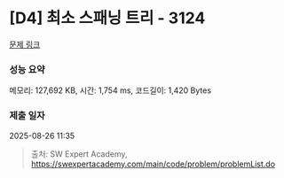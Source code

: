 # [D4] 최소 스패닝 트리 - 3124 

[문제 링크](https://swexpertacademy.com/main/code/problem/problemDetail.do?contestProbId=AV_mSnmKUckDFAWb) 

### 성능 요약

메모리: 127,692 KB, 시간: 1,754 ms, 코드길이: 1,420 Bytes

### 제출 일자

2025-08-26 11:35



> 출처: SW Expert Academy, https://swexpertacademy.com/main/code/problem/problemList.do